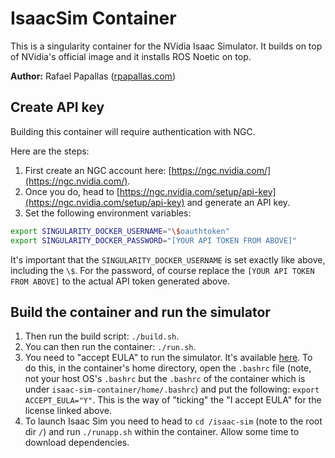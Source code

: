 # IsaacSim Container

This is a singularity container for the NVidia Isaac Simulator. It builds
on top of NVidia's official image and it installs ROS Noetic on top.

**Author:** Rafael Papallas ([rpapallas.com](https://rpapallas.com))

## Create API key

Building this container will require authentication with NGC.

Here are the steps:

1. First create an NGC account here: [https://ngc.nvidia.com/](https://ngc.nvidia.com/).
2. Once you do, head to [https://ngc.nvidia.com/setup/api-key](https://ngc.nvidia.com/setup/api-key)
and generate an API key.
3. Set the following environment variables:

```bash
export SINGULARITY_DOCKER_USERNAME="\$oauthtoken" 
export SINGULARITY_DOCKER_PASSWORD="[YOUR API TOKEN FROM ABOVE]"
```

It's important that the `SINGULARITY_DOCKER_USERNAME` is set exactly like
above, including the `\$`. For the password, of course replace the `[YOUR API TOKEN FROM ABOVE]` 
to the actual API token generated above.

## Build the container and run the simulator

1. Then run the build script: `./build.sh`.
1. You can then run the container: `./run.sh`.
1. You need to "accept EULA" to run the simulator. It's available [here](https://docs.omniverse.nvidia.com/app_isaacsim/common/NVIDIA_Omniverse_License_Agreement.html). 
   To do this, in the container's home directory, open the `.bashrc` file
   (note, not your host OS's `.bashrc` but the `.bashrc` of the container which is
   under `isaac-sim-container/home/.bashrc`) and put the following: `export ACCEPT_EULA="Y"`. 
   This is the way of "ticking" the "I accept EULA" for the license linked above.
1. To launch Isaac Sim you need to head to `cd /isaac-sim` (note to the root dir `/`) 
   and run `./runapp.sh` within the container. Allow some time to download dependencies.
